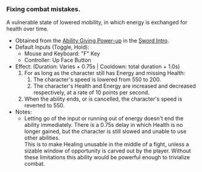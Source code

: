 ### Fixing combat mistakes.

A vulnerable state of lowered mobility, in which energy is exchanged for health over time.

- Obtained from the [Ability Giving Power-up](../../../Enviroment/Enviromental%20Features/Helpful/Power-ups/Ability%20Giving.md) in the [Sword Intro](../../../Enviroment/Levels/Sword%20Intro.md).
- Default Inputs (Toggle, Hold):
    - Mouse and Keyboard: "F" Key
    - Controller: Up Face Button
- Effect: (Duration: Varies + 0.75s | Cooldown: total duration + 1.0s)
    1.  For as long as the character still has Energy and missing Health:
        1.  The character's speed is lowered from 550 to 200.
        2.  The character's Health and Energy are increased and decreased respectively, at a rate of 10 points per second.
    2.  When the ability ends, or is cancelled, the character's speed is reverted to 550.
- Notes:
    - Letting go of the input or running out of energy doesn't end the ability immediately. There is a 0.75s delay in which Health is no longer gained, but the character is still slowed and unable to use other abilities.<br>
This is to make Healing unusable in the middle of a fight, unless a sizable window of opportunity is carved out by the player. Without these limitations this ability would be powerful enough to trivialize combat.
